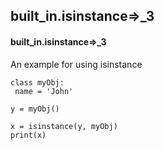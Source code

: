 ## built_in.isinstance=>_3
#### built_in.isinstance=>_3
An example for using isinstance
```
class myObj:
 name = 'John'

y = myObj()

x = isinstance(y, myObj)
print(x)
```
